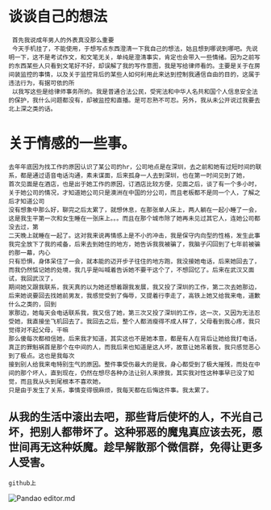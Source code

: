 #   谈谈自己的想法
     首先我说成年男人的外表真没那么重要
     今天手机挂了，不能使用，于想写点东西澄清一下我自己的想法，姑且想到哪说到哪吧。先说明一下，这不是考试作文，和文笔无关，单纯是澄清事实，肯定也会带入一些情绪。因为之前写的东西某些人只看到文笔好不好，却误解了我的写作意图，我是写给律师看的。主要是关于在房间装监控的事情，以及关于监控背后的某些人如何利用此来达到控制我通信自由的目的，这属于违法行为，有据可依的所
     以我写这些是给律师事务所的。我是普通合法公民，受宪法和中华人名共和国个人信息安全法的保护，我什么问题都没有，却被监控和直播。是可忍熟不可忍。另外，我从未公开说过我要去北上深之类的话。
#  关于情感的一些事。
    去年年底因为找工作的原因认识了某公司的hr，公司地点是在深圳，去之前和她有过短时间的联系，都是通过语音电话沟通，素未谋面，后来孤身一人去到深圳，也在第一时间见到了她，
    首次见面是在酒店，也是出于她工作的原因，订酒店比较方便，见面之后，谈了有一个多小时，关于她公司的情况，才知道她公司只是澳洲在中国的分公司，而且老板都不是同一个人，了解之后才知道公司
    没有想象中那么好，聊完之后太累了，就想休息，在那张单人床上，两人躺在一起小睡了一会，这是我生平第一次和女生睡在一张床上。。。而且在那个城市除了她再未见过其它人，连她公司都没去过，第
    二天晚上就睡在一起了。这对我来说再情感上是不小的冲击，我是保守内向型的性格，发生此事我完全放下了我的戒备，后来去到她住的地方，她告诉我我被骗了，我脑子闪回到了七年前被骗的那一幕，内心
    只有恐惧，身体呆住了一会，就本能的迈开步子往住的地方跑，我没接她电话，后来她回去了，而我仍然惦记她的处境，我几乎是叫喊着告诉她不要干这个了，不想回忆了。后来在武汉又面试，我回武汉了，
    期间她又跟我联系，我天真的以为她还想着跟我发展，我又投了深圳的工作，第二次去她那边，后来她说要回去找她前男友，我感觉受到了侮辱，又提着行李走了，高铁上她又给我来电，道歉什么之类的，回到
    家那边，她每天会电话联系我，我又信了她，第三次又投了深圳的工作，这一次，又因为无法忍受她，我直接坐飞机回去了。我回去之后，整个人都消瘦得不成人样了，父母看到我心疼，我只觉得对不起父母，干嘛
    那么傻每次都相信她，后来我才知道，其实这也不是她本意，都是有人在背后让她给我打电话，真正的罪魁祸首是那个在中间的人，而我后来也知道是这人坏，故意让她吊着我，我只感觉恶心到了极点。这也是我每次
    接到别人给我来电特别生气的原因。整件事受伤最大的是我，身心都受到了极大摧残，而处在中间的那个坏人，直到现在，仍然在想尽各种办法让别人来撩我，其实我对性这种事早已没了知觉，而且我从头到尾根本不喜欢她，
    只是由于发生了关系，事情变得很麻烦，我每天都在后悔这件事。我太累了。

##  从我的生活中滚出去吧，那些背后使坏的人，不光自己坏，把别人都带坏了。这种邪恶的魔鬼真应该去死，愿世间再无这种妖魔。趁早解散那个微信群，免得让更多人受害。
    
    github上


![Pandao editor.md](https://github.com/jakoaltrd/jakoaltrd.github.io/tree/master/assets/img/kotei-offer.PNG "Pandao editor.md")
